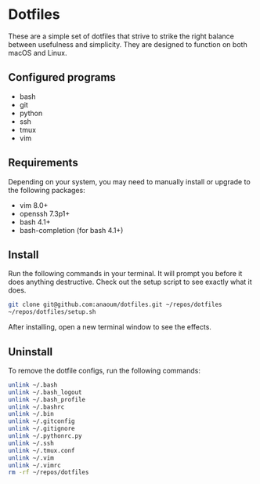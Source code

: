 # Dotfiles

These are a simple set of dotfiles that strive to strike the right balance between usefulness and simplicity. They are designed to function on both macOS and Linux.

## Configured programs

* bash
* git
* python
* ssh
* tmux
* vim

## Requirements

Depending on your system, you may need to manually install or upgrade to the following packages:

* vim 8.0+
* openssh 7.3p1+
* bash 4.1+
* bash-completion (for bash 4.1+)

## Install

Run the following commands in your terminal. It will prompt you before it does anything destructive. Check out the setup script to see exactly what it does.

```bash
git clone git@github.com:anaoum/dotfiles.git ~/repos/dotfiles
~/repos/dotfiles/setup.sh
```

After installing, open a new terminal window to see the effects.

## Uninstall

To remove the dotfile configs, run the following commands:

```bash
unlink ~/.bash
unlink ~/.bash_logout
unlink ~/.bash_profile
unlink ~/.bashrc
unlink ~/.bin
unlink ~/.gitconfig
unlink ~/.gitignore
unlink ~/.pythonrc.py
unlink ~/.ssh
unlink ~/.tmux.conf
unlink ~/.vim
unlink ~/.vimrc
rm -rf ~/repos/dotfiles
```

